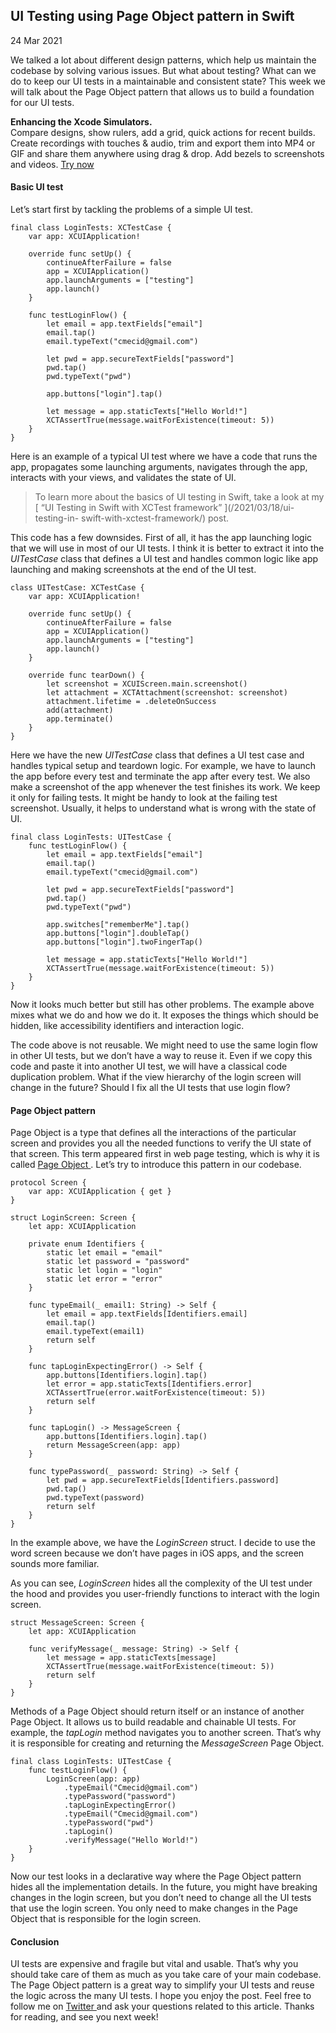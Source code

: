##  UI Testing using Page Object pattern in Swift

24 Mar 2021

We talked a lot about different design patterns, which help us maintain the
codebase by solving various issues. But what about testing? What can we do to
keep our UI tests in a maintainable and consistent state? This week we will
talk about the Page Object pattern that allows us to build a foundation for
our UI tests.

**Enhancing the Xcode Simulators.**  
Compare designs, show rulers, add a grid, quick actions for recent builds.
Create recordings with touches & audio, trim and export them into MP4 or GIF
and share them anywhere using drag & drop. Add bezels to screenshots and
videos. [ Try now ](https://gumroad.com/a/931293139/ftvbh)

####  Basic UI test

Let’s start first by tackling the problems of a simple UI test.

    
    
    final class LoginTests: XCTestCase {
        var app: XCUIApplication!
    
        override func setUp() {
            continueAfterFailure = false
            app = XCUIApplication()
            app.launchArguments = ["testing"]
            app.launch()
        }
    
        func testLoginFlow() {
            let email = app.textFields["email"]
            email.tap()
            email.typeText("cmecid@gmail.com")
    
            let pwd = app.secureTextFields["password"]
            pwd.tap()
            pwd.typeText("pwd")
    
            app.buttons["login"].tap()
    
            let message = app.staticTexts["Hello World!"]
            XCTAssertTrue(message.waitForExistence(timeout: 5))
        }
    }
    

Here is an example of a typical UI test where we have a code that runs the
app, propagates some launching arguments, navigates through the app, interacts
with your views, and validates the state of UI.

> To learn more about the basics of UI testing in Swift, take a look at my [
> “UI Testing in Swift with XCTest framework” ](/2021/03/18/ui-testing-in-
> swift-with-xctest-framework/) post.

This code has a few downsides. First of all, it has the app launching logic
that we will use in most of our UI tests. I think it is better to extract it
into the _UITestCase_ class that defines a UI test and handles common logic
like app launching and making screenshots at the end of the UI test.

    
    
    class UITestCase: XCTestCase {
        var app: XCUIApplication!
    
        override func setUp() {
            continueAfterFailure = false
            app = XCUIApplication()
            app.launchArguments = ["testing"]
            app.launch()
        }
    
        override func tearDown() {
            let screenshot = XCUIScreen.main.screenshot()
            let attachment = XCTAttachment(screenshot: screenshot)
            attachment.lifetime = .deleteOnSuccess
            add(attachment)
            app.terminate()
        }
    }
    

Here we have the new _UITestCase_ class that defines a UI test case and
handles typical setup and teardown logic. For example, we have to launch the
app before every test and terminate the app after every test. We also make a
screenshot of the app whenever the test finishes its work. We keep it only for
failing tests. It might be handy to look at the failing test screenshot.
Usually, it helps to understand what is wrong with the state of UI.

    
    
    final class LoginTests: UITestCase {
        func testLoginFlow() {
            let email = app.textFields["email"]
            email.tap()
            email.typeText("cmecid@gmail.com")
    
            let pwd = app.secureTextFields["password"]
            pwd.tap()
            pwd.typeText("pwd")
    
            app.switches["rememberMe"].tap()
            app.buttons["login"].doubleTap()
            app.buttons["login"].twoFingerTap()
    
            let message = app.staticTexts["Hello World!"]
            XCTAssertTrue(message.waitForExistence(timeout: 5))
        }
    }
    

Now it looks much better but still has other problems. The example above mixes
what we do and how we do it. It exposes the things which should be hidden,
like accessibility identifiers and interaction logic.

The code above is not reusable. We might need to use the same login flow in
other UI tests, but we don’t have a way to reuse it. Even if we copy this code
and paste it into another UI test, we will have a classical code duplication
problem. What if the view hierarchy of the login screen will change in the
future? Should I fix all the UI tests that use login flow?

####  Page Object pattern

Page Object is a type that defines all the interactions of the particular
screen and provides you all the needed functions to verify the UI state of
that screen. This term appeared first in web page testing, which is why it is
called [ Page Object ](https://www.martinfowler.com/bliki/PageObject.html) .
Let’s try to introduce this pattern in our codebase.

    
    
    protocol Screen {
        var app: XCUIApplication { get }
    }
    
    struct LoginScreen: Screen {
        let app: XCUIApplication
    
        private enum Identifiers {
            static let email = "email"
            static let password = "password"
            static let login = "login"
            static let error = "error"
        }
    
        func typeEmail(_ email1: String) -> Self {
            let email = app.textFields[Identifiers.email]
            email.tap()
            email.typeText(email1)
            return self
        }
    
        func tapLoginExpectingError() -> Self {
            app.buttons[Identifiers.login].tap()
            let error = app.staticTexts[Identifiers.error]
            XCTAssertTrue(error.waitForExistence(timeout: 5))
            return self
        }
    
        func tapLogin() -> MessageScreen {
            app.buttons[Identifiers.login].tap()
            return MessageScreen(app: app)
        }
    
        func typePassword(_ password: String) -> Self {
            let pwd = app.secureTextFields[Identifiers.password]
            pwd.tap()
            pwd.typeText(password)
            return self
        }
    }
    

In the example above, we have the _LoginScreen_ struct. I decide to use the
word screen because we don’t have pages in iOS apps, and the screen sounds
more familiar.

As you can see, _LoginScreen_ hides all the complexity of the UI test under
the hood and provides you user-friendly functions to interact with the login
screen.

    
    
    struct MessageScreen: Screen {
        let app: XCUIApplication
    
        func verifyMessage(_ message: String) -> Self {
            let message = app.staticTexts[message]
            XCTAssertTrue(message.waitForExistence(timeout: 5))
            return self
        }
    }
    

Methods of a Page Object should return itself or an instance of another Page
Object. It allows us to build readable and chainable UI tests. For example,
the _tapLogin_ method navigates you to another screen. That’s why it is
responsible for creating and returning the _MessageScreen_ Page Object.

    
    
    final class LoginTests: UITestCase {
        func testLoginFlow() {
            LoginScreen(app: app)
                .typeEmail("Cmecid@gmail.com")
                .typePassword("password")
                .tapLoginExpectingError()
                .typeEmail("Cmecid@gmail.com")
                .typePassword("pwd")
                .tapLogin()
                .verifyMessage("Hello World!")
        }
    }
    

Now our test looks in a declarative way where the Page Object pattern hides
all the implementation details. In the future, you might have breaking changes
in the login screen, but you don’t need to change all the UI tests that use
the login screen. You only need to make changes in the Page Object that is
responsible for the login screen.

####  Conclusion

UI tests are expensive and fragile but vital and usable. That’s why you should
take care of them as much as you take care of your main codebase. The Page
Object pattern is a great way to simplify your UI tests and reuse the logic
across the many UI tests. I hope you enjoy the post. Feel free to follow me on
[ Twitter ](https://twitter.com/mecid) and ask your questions related to this
article. Thanks for reading, and see you next week!

